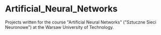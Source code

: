 # Artificial_Neural_Networks
Projects written for the course "Artificial Neural Networks" ("Sztuczne Sieci Neuronowe") at the Warsaw University of Technology.
